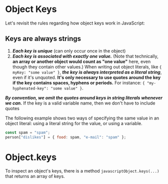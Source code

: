 # Object Keys
Let's revisit the rules regarding how object keys work in JavaScript:

## Keys are always strings
1. ***Each key is unique*** (can only occur once in the object)
2. ***Each key is associated with exactly one value.*** (Note that technically, **an array or another object would count as "one value"** here, even though they contain other values.)
When writing out object literals, like ```{ myKey: "some value" }```, ***the key is always interpreted as a literal string***, even if it's unquoted. **It's only necessary to use quotes around the key if the key contains spaces, hyphens or periods.** For instance: ```{ "my-hyphenated-key": "some value" }```.

*****By convention, we omit the quotes around keys in string literals whenever we can.***** If the key is a valid variable name, then we don't have to include quotes

The following example shows two ways of specifying the same value in an object literal: using a literal string for the value, or using a variable.
```javascript
const spam = "spam";
person["dislikes"] = { food: spam, "e-mail": "spam" };
```

# Object.keys
To inspect an object's keys, there is a method ```javascriptObject.keys(...)``` that returns an array of keys.

